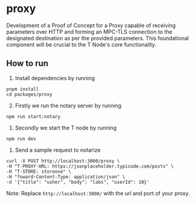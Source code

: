 # proxy
Development of a Proof of Concept for a Proxy capable of receiving parameters over HTTP and forming an MPC-TLS connection to the designated destination as per the provided parameters. This foundational component will be crucial to the T Node's core functionality.

## How to run
1) Install dependencies by running
```
pnpm install
cd packages/proxy
```

2) Firstly we run the notary server by running
```
npm run start:notary
```

1) Secondly we start the T node by running
```
npm run dev
```

1) Send a sample request to notarize
```
curl -X POST http://localhost:3000/proxy \
-H "T-PROXY-URL: https://jsonplaceholder.typicode.com/posts" \
-H "T-STORE: storeone" \
-H "foward-Content-Type: application/json" \
-d '{"title": "usher", "body": "labs", "userId": 10}'
```
Note: Replace `http://localhost:3000/` with the url and port of your proxy.
